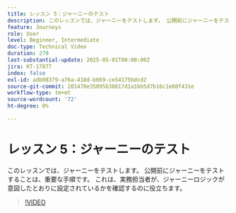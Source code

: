 ```yaml
---
title: レッスン 5：ジャーニーのテスト
description: このレッスンでは、ジャーニーをテストします。 公開前にジャーニーをテストすることは、重要な手順です。 これは、実務担当者が、ジャーニーロジックが意図したとおりに設定されているかを確認するのに役立ちます。
feature: Journeys
role: User
level: Beginner, Intermediate
doc-type: Technical Video
duration: 279
last-substantial-update: 2025-05-01T00:00:00Z
jira: KT-17877
index: false
exl-id: adb08379-a76a-418d-b669-ce54175bdcd2
source-git-commit: 201470e35095b38617d1a1bb5d7b16c1e60f431e
workflow-type: tm+mt
source-wordcount: '72'
ht-degree: 0%

---
```


# レッスン 5：ジャーニーのテスト

このレッスンでは、ジャーニーをテストします。 公開前にジャーニーをテストすることは、重要な手順です。 これは、実務担当者が、ジャーニーロジックが意図したとおりに設定されているかを確認するのに役立ちます。

>[!VIDEO](https://video.tv.adobe.com/v/3457931/?captions=jpn&learn=on&enablevpops)
